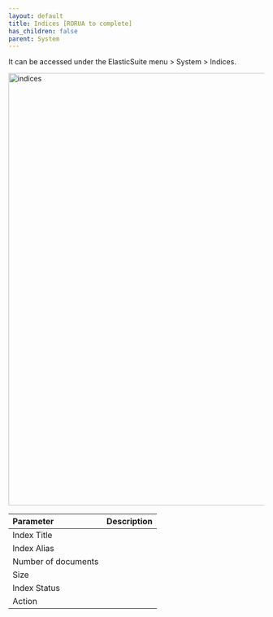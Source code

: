 ```yaml
---
layout: default
title: Indices [RORUA to complete]
has_children: false
parent: System
---
```

It can be accessed under the ElasticSuite menu > System > Indices.

<img width="850" alt="indices" src="https://user-images.githubusercontent.com/98949123/154101252-92380626-37a2-45b6-855f-aae6ec409a4d.PNG">

| Parameter    | Description |
|:-------------|:------|
|Index Title||
|Index Alias||
|Number of documents||
|Size||
|Index Status||
|Action||
